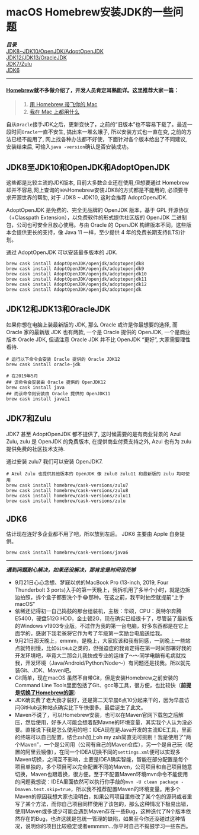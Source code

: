 # macOS Homebrew安装JDK的一些问题
***目录***  
[JDK8~JDK10/OpenJDK/AdoptOpenJDK](#JDK8至JDK10和OpenJDK和AdoptOpenJDK)  
[JDK12/JDK13/OracleJDK](#JDK12和JDK13和OracleJDK)  
[JDK7/Zulu](#JDK7和Zulu)  
[JDK6](#JDK6)  

---
#### [Homebrew](https://brew.sh/index_zh-cn)就不多做介绍了，开发人员肯定耳熟能详。这里推荐大家一篇：
> 1. [用 Homebrew 带飞你的 Mac](https://segmentfault.com/a/1190000014541169)
> 2. [我在 Mac 上都用什么](https://www.cnblogs.com/imzhizi/p/my-apps-on-mac.html)  

自从`Oracle`接手JDK之后，更新变快了，之前的“旧版本”也不容易下载了。最近一段时间`Oracle`一直不安生, 搞出来一堆幺蛾子, 所以安装方式也一直在变, 之前的方法已经不能用了, 网上找各种办法都不好使，下面针对各个版本给出了不同建议, 安装结束后, 可输入```java -version```确认是否安装成功。

## JDK8至JDK10和OpenJDK和AdoptOpenJDK
这些都是比较主流的JDK版本, 目前大多数企业还在使用,但想要通过 Homebrew 却并不容易,网上查询的`90%`Homebrew安装JDK8的方式都是不能用的, 必须要寻求开源世界的帮助, 对于 JDK8 ~ JDK10, 这时会推荐 AdoptOpenJDK.

AdoptOpenJDK 是免费的、完全无品牌的 OpenJDK 版本，基于 GPL 开源协议（+Classpath Extension），以免费软件的形式提供社区版的 OpenJDK 二进制包，公司也可安全且放心使用。与由 Oracle 的 OpenJDK 构建版本不同，这些版本会提供更长的支持，像 Java 11 一样，至少提供 4 年的免费长期支持(LTS)计划。

通过 AdoptOpenJDK 可以安装最多版本的 JDK.
```
brew cask install AdoptOpenJDK/openjdk/adoptopenjdk8
brew cask install AdoptOpenJDK/openjdk/adoptopenjdk9
brew cask install AdoptOpenJDK/openjdk/adoptopenjdk10
brew cask install AdoptOpenJDK/openjdk/adoptopenjdk11
brew cask install AdoptOpenJDK/openjdk/adoptopenjdk12
brew cask install AdoptOpenJDK/openjdk/adoptopenjdk
```

## JDK12和JDK13和OracleJDK
如果你想在电脑上装最新版的 JDK, 那么 Oracle 或许是你最想要的选择, 而 Oracle 家的最新版 JDK 也有两款, 一个是 Oracle 提供的 OpenJDK, 一个是商业版本 Oracle JDK, 但请注意 Oracle JDK 并不比 OpenJDK “更好”, 大家需要理性看待.
```
# 运行以下命令会安装 Oracle 提供的 Oracle JDK12
brew cask install oracle-jdk

# 在2019年5月
## 该命令会安装由 Oracle 提供的 OpenJDK12
brew cask install java
## 而该命令则安装由 Oracle 提供的 OpenJDK11
brew cask install java11
```
## JDK7和Zulu
JDK7 甚至 AdoptOpenJDK 都不提供了, 这时候需要的是有商业背景的 Azul Zulu, zulu 是 OpenJDK 的免费版本, 在提供商业付费支持之外, Azul 也有为 zulu 提供免费的社区技术支持.

通过安装 zulu7 我们可以安装 OpenJDK7.
```
# Azul Zulu 也提供其他版本的 OpenJDK 像 zulu8 zulu11 和最新版的 zulu 均可使用
brew cask install homebrew/cask-versions/zulu7
brew cask install homebrew/cask-versions/zulu8
brew cask install homebrew/cask-versions/zulu11
brew cask install homebrew/cask-versions/zulu
```
## JDK6
估计现在连好多企业都不用了吧，所以放到左后。 JDK6 主要由 Apple 自身提供。
```
brew cask install homebrew/cask-versions/java6
```
---
***遇到问题耐心解决，如果还没解决，那肯定是时间没花够***  
- 9月21日心心念想、梦寐以求的MacBook Pro (13-inch, 2019, Four Thunderbolt 3 ports)入手的第一天晚上，我拆机用了多半个小时，就是边拆边拍照，拆个盒子都要洗个手😂那种。在这之前，我平时抽空就提前“上手macOS”
- 依稀还记得初一自己捣鼓的那台组装机，主板：华硕，CPU：英特尔奔腾E5400，硬盘512G HDD，金士顿2G，现在确实已经很卡了，尽管装了最新版的Windows v1903专业版。不过作为我的第一台电脑，好多东西都是在它上面学的，感谢下我老爸将它作为考了年级第一奖励台电脑送给我。
- 9月21日那天晚上，emmm，是晚上，大家应该和我有同感，一到晚上一些站点就特别慢，比如`GitHub`之类的，但强迫症的我肯定得在第一时间部署好我的开发环境吧，毕竟大二那会儿我快成专业的运维了～～同学电脑有毛病就找我，开发环境（Java/Android/Python/Node～）有问题还是找我。所以就先装Git、JDK、Maven吧。
- Git简单，现在macOS 虽然不自带Git，但是安装Homebrew之前安装的Command Line Tools里面包括了Git、gcc等工具，很方便，也比较快（**前提是[切换了Homebrew的源](https://mirrors.tuna.tsinghua.edu.cn/help/homebrew/)**）
- JDK确实费了老大劲才装好，还是第二天早晨6点10分起来干的，因为早晨访问GitHub这种站点确实比下午快很多。最后诞生了此文。
- Maven不说了，可以Homebrew安装，也可以在Maven官网下载包之后解压，然后使用，好多人可能会想着配Mavne的环境变量，其实我个人认为没必要。直接说下我是怎么使用的吧：IDEA现在是Java开发的主流IDE工具，里面的终端可以自己配置，结合zsh加上oh my zsh简直无可挑剔！我是使用了“两个Maven”，一个是公司用（公司有自己的Maven仓库），另一个是自己玩（配置的阿里云镜像），在同一个IDEA切换不同的`settings.xml`便可以实现多Maven切换，之间互不影响，主要是IDEA确实智能，智能在部分配置是每个项目单独的，多个项目可以完全配置不同的Maven，公司项目和自己项目随意切换，Maven也跟着换，很方便。至于不配置Maven环境mvn命令不能使用的问题我想说：IDEA里面依然可以执行你手敲的```mvn -U clean package -Dmaven.test.skip=true```，所以我不推荐配置Maven的环境变量。用多个Maven的原因我想大家也没明白，如果公司项目里修改了某个包的源码或者重写了某个方法，而你自己项目同样使用了该包的，那么这种情况下极易出错，使用Maven或多或少可能会遇到Maven存在一些Bug，这种迭代了N个版本依然存在的Bug，也许这就是包统一管理的缺陷，如果至今你还没碰过这种情况，说明你的项目比较稳定或者emmmm...你平时自己不捣鼓学习一些东西。